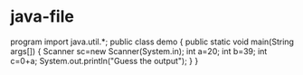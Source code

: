 # java-file
program
import java.util.*;
public class demo
{
public static void main(String args[])
{
Scanner sc=new Scanner(System.in);
int a=20;
int b=39;
int c=0+a;
System.out.println("Guess the output");
}
}
